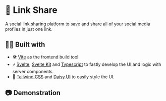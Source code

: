 # 🔗 Link Share

A social link sharing platform to save and share all of your social media profiles in just one link.

## 👷‍♂️ Built with

- 🛠️ [Vite](https://vitejs.dev/) as the frontend build tool.
- ⚡️ [Svelte](https://svelte.dev/), [Svelte Kit](https://kit.svelte.dev/) and [Typescript](https://www.typescriptlang.org/) to fastly develop the UI and logic with server components.
- 🎨 [Tailwind CSS](https://mui.com/) and [Daisy UI](https://daisyui.com/) to easily style the UI.

## 📷 Demonstration
